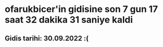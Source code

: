 # ofarukbicer'in gidisine son 7 gun 17 saat 32 dakika 31 saniye kaldi

## Gidis tarihi: 30.09.2022 :(